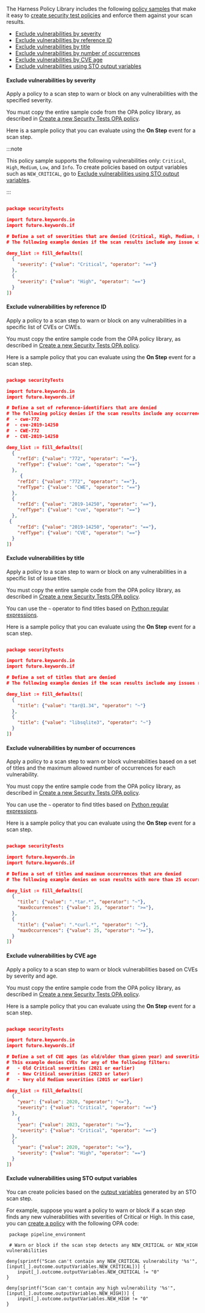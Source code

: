 

The Harness Policy Library includes the following [policy samples](/docs/platform/governance/policy-as-code/sample-policy-use-case) that make it easy to [create security test policies](/docs/security-testing-orchestration/use-sto/stop-builds-based-on-scan-results/stop-pipelines-using-opa#workflow-description) and enforce them against your scan results. 


<!-- TOC start (generated with https://github.com/derlin/bitdowntoc) -->

<!-- NOTE: FOR ANY UPDATES TO THIS LIST, YOU MUST ALSO UPDATE THE TOC IN POLICY DOCS HERE:

    https://developer.harness.io/docs/platform/governance/policy-as-code/sample-policy-use-case

 -->

- [Exclude vulnerabilities by severity](#exclude-vulnerabilities-by-severity)
- [Exclude vulnerabilities by reference ID](#exclude-vulnerabilities-by-reference-id)
- [Exclude vulnerabilities by title](#exclude-vulnerabilities-by-title)
- [Exclude vulnerabilities by number of occurrences](#exclude-vulnerabilities-by-number-of-occurrences)
- [Exclude vulnerabilities by CVE age](#exclude-vulnerabilities-by-cve-age)
- [Exclude vulnerabilities using STO output variables](#exclude-vulnerabilities-using-sto-output-variables)

<!-- TOC end -->


#### Exclude vulnerabilities by severity

Apply a policy to a scan step to warn or block on any vulnerabilities with the specified severity. 

You must copy the entire sample code from the OPA policy library, as described in [Create a new Security Tests OPA policy](/docs/security-testing-orchestration/use-sto/stop-builds-based-on-scan-results/stop-pipelines-using-opa#create-a-new-security-tests-opa-policy).

Here is a sample policy that you can evaluate using the **On Step** event for a scan step. 

:::note

This policy sample supports the following vulnerabilities only: `Critical`, `High`, `Medium`, `Low`, and `Info`. To create policies based on output variables such as `NEW_CRITICAL`, go to [Exclude vulnerabilities using STO output variables](#exclude-vulnerabilities-using-sto-output-variables).

:::

```json

package securityTests

import future.keywords.in
import future.keywords.if

# Define a set of severities that are denied (Critical, High, Medium, Low, Info)
# The following example denies if the scan results include any issue with a severity of Critical or High.

deny_list := fill_defaults([
  {
    "severity": {"value": "Critical", "operator": "=="}
  },
  {
    "severity": {"value": "High", "operator": "=="}
  }
])

```

#### Exclude vulnerabilities by reference ID

Apply a policy to a scan step to warn or block on any vulnerabilities in a specific list of CVEs or CWEs. 

You must copy the entire sample code from the OPA policy library, as described in [Create a new Security Tests OPA policy](/docs/security-testing-orchestration/use-sto/stop-builds-based-on-scan-results/stop-pipelines-using-opa#create-a-new-security-tests-opa-policy).

Here is a sample policy that you can evaluate using the **On Step** event for a scan step.

```json

package securityTests

import future.keywords.in
import future.keywords.if

# Define a set of reference-identifiers that are denied
# The following policy denies if the scan results include any occurrence of 
#  - cwe-772
#  - cve-2019-14250
#  - CWE-772
#  - CVE-2019-14250

deny_list := fill_defaults([
  {
    "refId": {"value": "772", "operator": "=="},
    "refType": {"value": "cwe", "operator": "=="}
  },
     {
    "refId": {"value": "772", "operator": "=="},
    "refType": {"value": "CWE", "operator": "=="}
  },
  {
    "refId": {"value": "2019-14250", "operator": "=="},
    "refType": {"value": "cve", "operator": "=="}
  },
 {
    "refId": {"value": "2019-14250", "operator": "=="},
    "refType": {"value": "CVE", "operator": "=="}
  }
])

```

#### Exclude vulnerabilities by title

Apply a policy to a scan step to warn or block on any vulnerabilities in a specific list of issue titles. 

You must copy the entire sample code from the OPA policy library, as described in [Create a new Security Tests OPA policy](/docs/security-testing-orchestration/use-sto/stop-builds-based-on-scan-results/stop-pipelines-using-opa#create-a-new-security-tests-opa-policy).

You can use the `~` operator to find titles based on [Python regular expressions](https://docs.python.org/3/library/re.html). 

Here is a sample policy that you can evaluate using the **On Step** event for a scan step.

```json

package securityTests

import future.keywords.in
import future.keywords.if

# Define a set of titles that are denied
# The following example denies if the scan results include any issues related to `tar@1.34` or `libsqlite3`

deny_list := fill_defaults([
  {
    "title": {"value": "tar@1.34", "operator": "~"}
  },
  {
    "title": {"value": "libsqlite3", "operator": "~"}
  }
])

```

#### Exclude vulnerabilities by number of occurrences

Apply a policy to a scan step to warn or block vulnerabilities based on a set of titles and the maximum allowed number of occurrences for each vulnerability. 

You must copy the entire sample code from the OPA policy library, as described in [Create a new Security Tests OPA policy](/docs/security-testing-orchestration/use-sto/stop-builds-based-on-scan-results/stop-pipelines-using-opa#create-a-new-security-tests-opa-policy).

You can use the `~` operator to find titles based on [Python regular expressions](https://docs.python.org/3/library/re.html). 

Here is a sample policy that you can evaluate using the **On Step** event for a scan step.

```json

package securityTests

import future.keywords.in
import future.keywords.if

# Define a set of titles and maximum occurrences that are denied
# The following example denies on scan results with more than 25 occurrences of TAR- or cURL-related issues

deny_list := fill_defaults([
  {
    "title": {"value": ".*tar.*", "operator": "~"},
    "maxOccurrences": {"value": 25, "operator": ">="},
  },
  {
    "title": {"value": ".*curl.*", "operator": "~"},
    "maxOccurrences": {"value": 25, "operator": ">="},
  }
])

```

#### Exclude vulnerabilities by CVE age

Apply a policy to a scan step to warn or block vulnerabilities based on CVEs by severity and age. 

You must copy the entire sample code from the OPA policy library, as described in [Create a new Security Tests OPA policy](/docs/security-testing-orchestration/use-sto/stop-builds-based-on-scan-results/stop-pipelines-using-opa#create-a-new-security-tests-opa-policy).

Here is a sample policy that you can evaluate using the **On Step** event for a scan step.

```json

package securityTests

import future.keywords.in
import future.keywords.if

# Define a set of CVE ages (as old/older than given year) and severities (equal/greater than) that are denied
# This example denies CVEs for any of the following filters:
#   - Old Critical severities (2021 or earlier)
#   - New Critical severities (2023 or later)
#   - Very old Medium severities (2015 or earlier)

deny_list := fill_defaults([
  {
    "year": {"value": 2020, "operator": "<="},
    "severity": {"value": "Critical", "operator": "=="}
  },
    {
    "year": {"value": 2023, "operator": ">="},
    "severity": {"value": "Critical", "operator": "=="}
  },
  {
    "year": {"value": 2020, "operator": "<="},
    "severity": {"value": "High", "operator": "=="}
  }
])

```

#### Exclude vulnerabilities using STO output variables

You can create policies based on the [output variables](/docs/security-testing-orchestration/get-started/key-concepts/output-variables) generated by an STO scan step. 

For example, suppose you want a policy to warn or block if a scan step finds any new vulnerabilities with severities of Critical or High. In this case, you can [create a policy](#create-a-new-opa-policy) with the following OPA code: 

   ```
    package pipeline_environment

    # Warn or block if the scan step detects any NEW_CRITICAL or NEW_HIGH vulnerabilities 

   deny[sprintf("Scan can't contain any NEW_CRITICAL vulnerability '%s'", [input[_].outcome.outputVariables.NEW_CRITICAL])] {
       input[_].outcome.outputVariables.NEW_CRITICAL != "0"
   }

   deny[sprintf("Scan can't contain any high vulnerability '%s'", [input[_].outcome.outputVariables.NEW_HIGH])] {
       input[_].outcome.outputVariables.NEW_HIGH != "0"
   }
   ```
